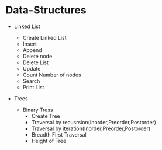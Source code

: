 # Data-Structures
- Linked List
    - Create Linked List
    - Insert
    - Append
    - Delete node
    - Delete List
    - Update
    - Count Number of nodes
    - Search
    - Print List 
    

- Trees
    - Binary Tress
        - Create Tree
        - Traversal by recusrsion(Inorder,Preorder,Postorder)
        - Traversal by iteration(Inorder,Preorder,Postorder)
        - Breadth First Traversal
        - Height of Tree
        
        
